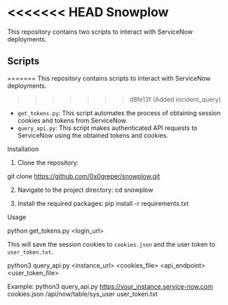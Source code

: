 <<<<<<< HEAD
Snowplow
========

This repository contains two scripts to interact with ServiceNow deployments.

Scripts
-------
=======
This repository contains scripts to interact with ServiceNow deployments.
>>>>>>> d8fe13f (Added incident_query)

- `get_tokens.py`: This script automates the process of obtaining session cookies and tokens from ServiceNow.
- `query_api.py`: This script makes authenticated API requests to ServiceNow using the obtained tokens and cookies.

Installation

1. Clone the repository:

git clone https://github.com/0x0greper/snowplow.git

2. Navigate to the project directory:
cd snowplow

3. Install the required packages:
pip install -r requirements.txt

Usage

python get_tokens.py <login_url> <username> <password>

This will save the session cookies to `cookies.json` and the user token to `user_token.txt`.

python3 query_api.py <instance_url> <cookies_file> <api_endpoint> <user_token_file>

Example:
python3 query_api.py https://your_instance.service-now.com cookies.json /api/now/table/sys_user user_token.txt
